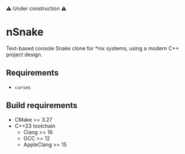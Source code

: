 ⚠️ Under construction ⚠️

# nSnake

Text-based console Snake clone for *nix systems, using a modern C++ project design.

## Requirements

- `curses`

## Build requirements

- CMake >= 3.27
- C++23 toolchain
    - Clang >= 16
    - GCC >= 12
    - AppleClang >= 15
